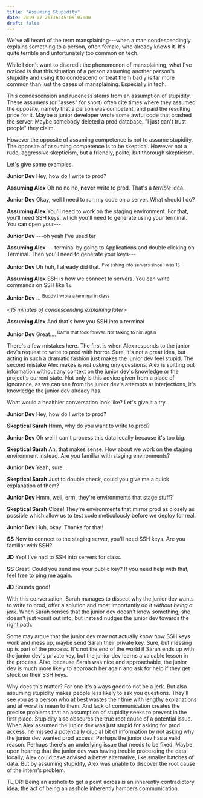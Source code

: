 ```yaml
---
title: "Assuming Stupidity"
date: 2019-07-26T16:45:05-07:00
draft: false
---
```


We've all heard of the term mansplaining---when a man condescendingly
explains something to a person, often female, who already knows
it. It's quite terrible and unfortunately too common on tech.

While I don't want to discredit the phenomenon of
mansplaining, what I've noticed is that this situation of a person
assuming another person's stupidity and using it to condescend or
treat them badly is far more common than just the cases of
mansplaining. Especially in tech.

This condescension and rudeness stems from an assumption of
stupidity. These assumers (or "asses" for short) often cite times
where they assumed the opposite, namely that a person was competent,
and paid the resulting price for it. Maybe a junior developer wrote
some awful code that crashed the server. Maybe somebody deleted a prod
database. "I just can't trust people" they claim.

However the opposite of assuming competence is not to assume
stupidity. The opposite of assuming competence is to be
skeptical. However not a rude, aggressive skepticism, but a friendly,
polite, but thorough skepticism.

Let's give some examples.

**Junior Dev** Hey, how do I write to prod?

**Assuming Alex** Oh no no no, **never** write to prod. That's a
*terrible* idea.

**Junior Dev** Okay, well I need to run my code on a server. What should I
do?

**Assuming Alex** You'll need to work on the staging environment. For
that, you'll need SSH keys, which you'll need to generate using your
terminal. You can open your---

**Junior Dev** ---oh yeah I've used ter

**Assuming Alex** ---terminal by going to Applications and double
clicking on Terminal. Then you'll need to generate your keys---

**Junior Dev** Uh huh, I already did that. <sup>I've sshing into servers since I was 15</sup>

**Assuming Alex** SSH is how we connect to servers. You can write commands on SSH like `ls`.

**Junior Dev** ... <sup> Buddy I wrote a terminal in class </sup>

\<*15 minutes of condescending explaining later*\>

**Assuming Alex** And that's how you SSH into a terminal

**Junior Dev** Great....<sup> Damn that took forever. Not talking to him again</sup>


There's a few mistakes here. The first is when Alex responds to the
junior dev's request to write to prod with horror. Sure, it's not a great
idea, but acting in such a dramatic fashion just makes the junior dev feel
stupid. The second mistake Alex makes is *not asking any
questions*. Alex is spitting out information without any context on
the junior dev's knowledge or the project's current state. Not only is
this advice given from a place of ignorance, as we can see from the
junior dev's attempts at interjections, it's knowledge the junior dev already
has.

What would a healthier conversation look like? Let's give it a try.

**Junior Dev** Hey, how do I write to prod?

**Skeptical Sarah** Hmm, why do you want to write to prod?

**Junior Dev** Oh well I can't process this data locally because it's too
big.

**Skeptical Sarah** Ah, that makes sense. How about we work on the
staging environment instead. Are you familiar with staging
environments?

**Junior Dev** Yeah, sure...

**Skeptical Sarah** Just to double check, could you give me a quick
explanation of them?

**Junior Dev** Hmm, well, erm, they're environments that stage stuff?

**Skeptical Sarah** Close! They're environments that mirror prod as
closely as possible which allow us to test code meticulously before we
deploy for real.

**Junior Dev** Huh, okay. Thanks for that!

**SS** Now to connect to the staging server, you'll need
SSH keys. Are you familiar with SSH?

**JD** Yep! I've had to SSH into servers for class.

**SS** Great! Could you send me your public key? If you need help with
that, feel free to ping me again.

**JD** Sounds good!

With this conversation, Sarah manages to dissect why the junior dev wants
to write to prod, offer a solution and most importantly *do it without
being a jerk*. When Sarah senses that the junior dev doesn't know
something, she doesn't just vomit out info, but instead nudges the
junior dev towards the right path.

Some may argue that the junior dev may not actually know how SSH keys work
and mess up, maybe send Sarah their private key. Sure, but messing up
is part of the process. It's not the end of the world if Sarah ends up
with the junior dev's private key, but the junior dev learns a valuable lesson
in the process. Also, because Sarah was nice and approachable, the
junior dev is much more likely to approach her again and ask for help if
they get stuck on their SSH keys.

Why does this matter? For one it's always good to not be a jerk. But
also assuming stupidity makes people less likely to ask you
questions. They'll see you as a person who at best wastes their time
with lengthy explanations and at worst is mean to them. And lack of
communication creates the precise problems that an assumption of
stupidity seeks to prevent in the first place. Stupidity also obscures
the true root cause of a potential issue. When Alex assumed the junior
dev was just stupid for asking for prod access, he missed a
potentially crucial bit of information by not asking why the junior
dev wanted prod access. Perhaps the junior dev has a valid
reason. Perhaps there's an underlying issue that needs to be
fixed. Maybe, upon hearing that the junior dev was having trouble
processing the data locally, Alex could have advised a better
alternative, like smaller batches of data. But by assuming stupidity,
Alex was unable to discover the root cause of the intern's problem.

TL;DR: Being an asshole to get a point across is an inherently
contradictory idea; the act of being an asshole inherently hampers
communication.
